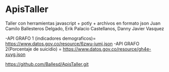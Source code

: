 # ApisTaller
Taller con herramientas javascript + potly + archivos en formato json 
Juan Camilo Ballesteros Delgado,
Erik Palacio Castellanos,
Danny Javier Vasquez 

-API GRAFO 1 (indicadores demograficos)= https://www.datos.gov.co/resource/6zwu-iumj.json 
-API GRAFO 2(Porcentaje de suicidio) = https://www.datos.gov.co/resource/gh4e-xuyg.json

https://github.com/Ballesd/ApisTaller.git
